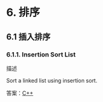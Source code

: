 # 6. 排序
## 6.1 插入排序
### 6.1.1. Insertion Sort List
描述

Sort a linked list using insertion sort.

答案：[C++](code/6.1.1.hpp)
